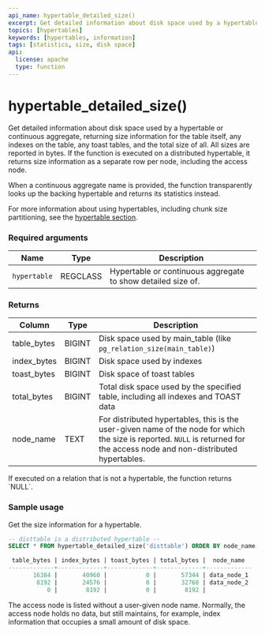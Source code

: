 ```yaml
---
api_name: hypertable_detailed_size()
excerpt: Get detailed information about disk space used by a hypertable
topics: [hypertables]
keywords: [hypertables, information]
tags: [statistics, size, disk space]
api:
  license: apache
  type: function
---
```


# hypertable_detailed_size()

Get detailed information about disk space used by a hypertable or
continuous aggregate, returning size information for the table
itself, any indexes on the table, any toast tables, and the total
size of all. All sizes are reported in bytes. If the function is
executed on a distributed hypertable, it returns size information
as a separate row per node, including the access node.

<Highlight type="note">
When a continuous aggregate name is provided, the function
transparently looks up the backing hypertable and returns its statistics
instead.
</Highlight>

For more information about using hypertables, including chunk size partitioning,
see the [hypertable section][hypertable-docs].

### Required arguments

|Name|Type|Description|
|---|---|---|
| `hypertable` | REGCLASS | Hypertable or continuous aggregate to show detailed size of. |

### Returns

|Column|Type|Description|
|-|-|-|
|table_bytes|BIGINT|Disk space used by main_table (like `pg_relation_size(main_table)`)|
|index_bytes|BIGINT|Disk space used by indexes|
|toast_bytes|BIGINT|Disk space of toast tables|
|total_bytes|BIGINT|Total disk space used by the specified table, including all indexes and TOAST data|
|node_name|TEXT|For distributed hypertables, this is the user-given name of the node for which the size is reported. `NULL` is returned for the access node and non-distributed hypertables.|

<Highlight type="note">
If executed on a relation that is not a hypertable, the function
returns `NULL`.
</Highlight>

### Sample usage

Get the size information for a hypertable.

```sql
-- disttable is a distributed hypertable --
SELECT * FROM hypertable_detailed_size('disttable') ORDER BY node_name;

 table_bytes | index_bytes | toast_bytes | total_bytes |  node_name
-------------+-------------+-------------+-------------+-------------
       16384 |       40960 |           0 |       57344 | data_node_1
        8192 |       24576 |           0 |       32768 | data_node_2
           0 |        8192 |           0 |        8192 |

```

The access node is listed without a user-given node name. Normally,
the access node holds no data, but still maintains, for example, index
information that occupies a small amount of disk space.

[hypertable-docs]: /timescaledb/:currentVersion:/how-to-guides/hypertables/
